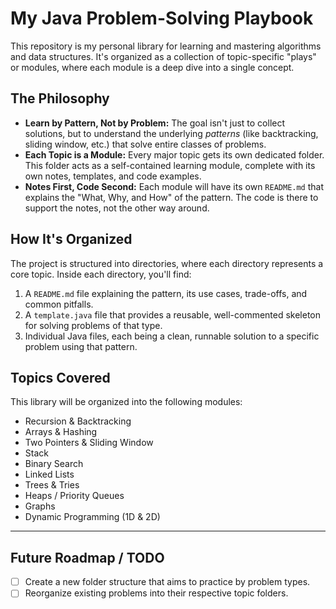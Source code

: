 # My Java Problem-Solving Playbook

This repository is my personal library for learning and mastering algorithms and data structures. It's organized as a collection of topic-specific "plays" or modules, where each module is a deep dive into a single concept.

## The Philosophy

*   **Learn by Pattern, Not by Problem:** The goal isn't just to collect solutions, but to understand the underlying *patterns* (like backtracking, sliding window, etc.) that solve entire classes of problems.
*   **Each Topic is a Module:** Every major topic gets its own dedicated folder. This folder acts as a self-contained learning module, complete with its own notes, templates, and code examples.
*   **Notes First, Code Second:** Each module will have its own `README.md` that explains the "What, Why, and How" of the pattern. The code is there to support the notes, not the other way around.

## How It's Organized

The project is structured into directories, where each directory represents a core topic. Inside each directory, you'll find:

1.  A `README.md` file explaining the pattern, its use cases, trade-offs, and common pitfalls.
2.  A `template.java` file that provides a reusable, well-commented skeleton for solving problems of that type.
3.  Individual Java files, each being a clean, runnable solution to a specific problem using that pattern.

## Topics Covered

This library will be organized into the following modules:

*   Recursion & Backtracking
*   Arrays & Hashing
*   Two Pointers & Sliding Window
*   Stack
*   Binary Search
*   Linked Lists
*   Trees & Tries
*   Heaps / Priority Queues
*   Graphs
*   Dynamic Programming (1D & 2D)

---

## Future Roadmap / TODO

- [ ] Create a new folder structure that aims to practice by problem types.
- [ ] Reorganize existing problems into their respective topic folders.

